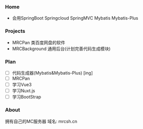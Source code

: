 ### Home

- 会用SpringBoot Springcloud SpringMVC Mybatis Mybatis-Plus

### Projects

- MRCPan 类百度网盘的软件
- MRCBackground 通用后台(计划完善代码生成模块)

### Plan

- [ ] 代码生成器(Mybatis&Mybatis-Plus) [ing]
- [ ] MRCPan
- [ ] 学习Vue3
- [ ] 学习Nuxt.js
- [ ] 学习BootStrap

### About

拥有自己的MC服务器
域名: mrcsh.cn

